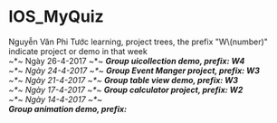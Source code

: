 # IOS_MyQuiz
Nguyễn Văn Phi Tước learning, project trees, the prefix "W\\(number)" indicate project or demo in that week <br>
~*~ Ngày 26-4-2017 ~*~ 
<i> <b> Group uicollection demo, prefix: W4</b><i><br>
~*~ Ngày 24-4-2017 ~*~ 
<i> <b>Group Event Manger project, prefix: W3</b></i> <br>
~*~ Ngày 21-4-2017 ~*~ 
<i> <b> Group table view demo, prefix: W3</b></i> <br>
~*~ Ngày 17-4-2017 ~*~ 
<i><b>Group calculator project, prefix: W2</b></i><br>
~*~ Ngày 14-4-2017 ~*~<br>
<i> <b> Group animation demo, prefix: </b><i> <br>
